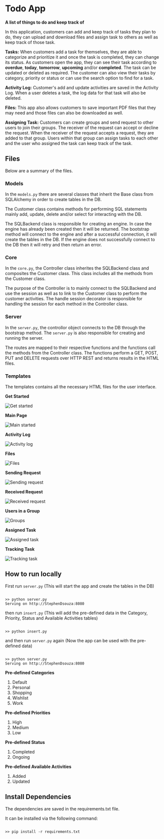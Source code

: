 # Todo App

**A list of things to do and keep track of**

In this application, customers can add and keep track of tasks they plan to do, they can upload and download files and assign task to others as well as keep track of those task. 

**Tasks:** When customers add a task for themselves, they are able to categorize and prioritize it and once the task is completed, they can change its status. As customers open the app, they can see their task according to **overdue**, **today**, **tomorrow**, **upcoming** and/or **completed**. The task can be updated or deleted as required. The customer can also view their tasks by category, priority or status or can use the search option to find for a task. 

**Activity Log:** Customer's add and update activities are saved in the Activity Log. When a user deletes a task, the log data for that task will also be deleted.

**Files:** This app also allows customers to save important PDF files that they may need and those files can also be downloaded as well.

**Assigning Task:** Customers can create groups and send request to other users to join their groups. The receiver of the request can accept or decline the request. When the receiver of the request accepts a request, they are added to that group. Users within that group can assign tasks to each other and the user who assigned the task can keep track of the task.

## Files

Below are a summary of the files.

### Models

In the `models.py` there are several classes that inherit the Base class from SQLAlchemy in order to create tables in the DB. 

The Customer class contains methods for performing SQL statements mainly add, update, delete and/or select for interacting with the DB.

The SQLBackend class is responsible for creating an engine. In case the engine has already been created then it will be returned. The bootstrap method will connect to the engine and after a successful connection, it will create the tables in the DB. If the engine does not successfully connect to the DB then it will retry and then return an error.

### Core

In the `core.py`, the Controller class inherites the SQLBackend class and composites the Customer class. This class includes all the methods from the Customer class. 

The purpose of the Controller is to mainly connect to the SQLBackend and use the session as well as to link to the Customer class to perform the customer activities. The handle session decorator is responsible for handling the session for each method in the Controller class.

### Server

In the `server.py`, the controllor object connects to the DB through the bootstrap method. The `server.py` is also responsible for creating and running the server.

The routes are mapped to their respective functions and the functions call the methods from the Controller class. The functions perform a GET, POST, PUT and DELETE requests over HTTP REST and returns results in the HTML files.

### Templates

The templates contains all the necessary HTML files for the user interface.

**Get Started**

![Get started](./screenshots/get_started.jpg)

**Main Page**

![Main started](./screenshots/main.jpg)

**Activity Log**

![Activity log](./screenshots/activity_log.jpg)

**Files**

![Files](./screenshots/files.jpg)

**Sending Request**

![Sending request](./screenshots/sending_request.jpg)

**Received Request**

![Received request](./screenshots/received_request.jpg)

**Users in a Group**

![Groups](./screenshots/users_in_group.jpg)

**Assigned Task**

![Assigned task](./screenshots/assigned_task.jpg)

**Tracking Task**

![Tracking task](./screenshots/track_assigned_task.jpg)

## How to run locally

First run `server.py` (This will start the app and create the tables in the DB)

```

>> python server.py
Serving on http://StephenDsouza:8080

```

then run `insert.py` (This will add the pre-defined data in the Category, Priority, Status and Available Activities tables)

```

>> python insert.py

```

and then run `server.py` again (Now the app can be used with the pre-defined data)  

```

>> python server.py
Serving on http://StephenDsouza:8080

```

**Pre-defined Categories**

1. Default
2. Personal
3. Shopping
4. Wishlist
5. Work

**Pre-defined Priorities**

1. High
2. Medium
3. Low

**Pre-defined Status**

1. Completed
2. Ongoing

**Pre-defined Available Activities**

1. Added
2. Updated

## Install Dependencies

The dependencies are saved in the requirements.txt file. 

It can be installed via the following command:

```

>> pip install -r requirements.txt

```